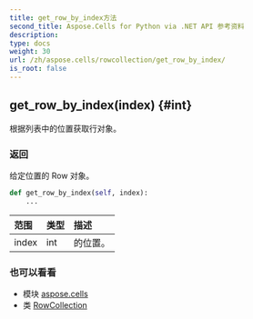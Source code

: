 ```yaml
---
title: get_row_by_index方法
second_title: Aspose.Cells for Python via .NET API 参考资料
description:
type: docs
weight: 30
url: /zh/aspose.cells/rowcollection/get_row_by_index/
is_root: false
---
```

##  get_row_by_index(index) {#int}
根据列表中的位置获取行对象。


### 返回

给定位置的 Row 对象。


```python
def get_row_by_index(self, index):
    ...
```


|范围|类型|描述|
| :- | :- | :- |
| index | int |的位置。|



### 也可以看看
* 模块 [aspose.cells](../../)
* 类 [RowCollection](/cells/python-net/zh/aspose.cells/rowcollection)
